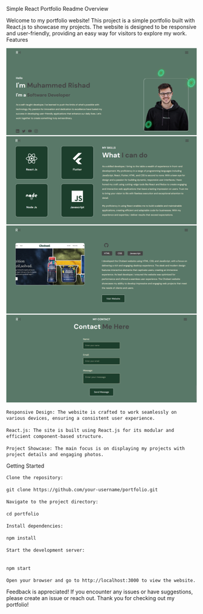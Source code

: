 Simple React Portfolio Readme
Overview

Welcome to my portfolio website! This project is a simple portfolio built with React.js to showcase my projects. The website is designed to be responsive and user-friendly, providing an easy way for visitors to explore my work.
Features

![](<src/assets/Screenshot 2024-01-15 153340.png>)
![](<src/assets/Screenshot 2024-01-15 153359.png>)
![](<src/assets/Screenshot 2024-01-15 153414.png>)
![](<src/assets/Screenshot 2024-01-15 153426.png>)

    Responsive Design: The website is crafted to work seamlessly on various devices, ensuring a consistent user experience.

    React.js: The site is built using React.js for its modular and efficient component-based structure.

    Project Showcase: The main focus is on displaying my projects with project details and engaging photos.

Getting Started

    Clone the repository:

    git clone https://github.com/your-username/portfolio.git

    Navigate to the project directory:

    cd portfolio

    Install dependencies:

    npm install

    Start the development server:


    npm start

    Open your browser and go to http://localhost:3000 to view the website.

Feedback is appreciated! If you encounter any issues or have suggestions, please create an issue or reach out. Thank you for checking out my portfolio!